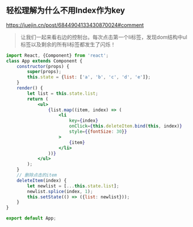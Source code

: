 ## 轻松理解为什么不用Index作为key

https://juejin.cn/post/6844904133430870024#comment

> 让我们一起来看右边的控制台。每次点击第一个li标签，发现dom结构中ul标签以及剩余的所有li标签都发生了闪烁！

```jsx
import React, {Component} from 'react';
class App extends Component {
    constructor(props) {
        super(props);
        this.state = {list: ['a', 'b', 'c', 'd', 'e']};
    }
    render() {
        let list = this.state.list;
        return (
            <ul>
                {list.map((item, index) => (
                    <li
                        key={index}
                        onClick={this.deleteItem.bind(this, index)}
                        style={{fontSize: 30}}
                    >
                        {item}
                    </li>
                ))}
            </ul>
        );
    }
    // 删除点击的item
    deleteItem(index) {
        let newlist = [...this.state.list];
        newlist.splice(index, 1);
        this.setState(() => ({list: newlist}));
    }
}

export default App;
```
